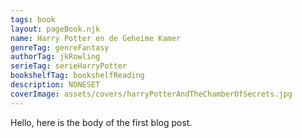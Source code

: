 ```yaml
---
tags: book
layout: pageBook.njk
name: Harry Potter en de Geheime Kamer
genreTag: genreFantasy
authorTag: jkRowling
serieTag: serieHarryPotter
bookshelfTag: bookshelfReading
description: NONESET
coverImage: assets/covers/harryPotterAndTheChamberOfSecrets.jpg
---
```


Hello, here is the body of the first blog post.